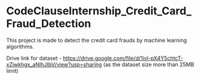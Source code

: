 # CodeClauseInternship_Credit_Card_Fraud_Detection
This project is made to detect the credit card frauds by machine learning algorithms.

Drive link for dataset - https://drive.google.com/file/d/1ivl-pX4Y5chtcT-xZjwkhgx_aNIhJIbV/view?usp=sharing
(as the dataset size more than 25MB limit)

